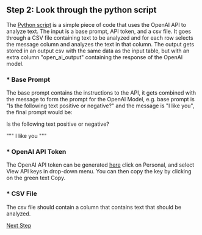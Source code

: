 ## Step 2: Look through the python script

The [Python script](https://github.com/bakobako/OpenAI-Data-Analyzer) is a simple piece of code that uses the OpenAI 
API to analyze text. The input is a base prompt, API token, and a csv file. It goes through a CSV file containing text 
to be analyzed and for each row selects the message column and analyzes the text in that column. The output gets stored 
in an output csv with the same data as the input table, but with an extra column "open_ai_output" containing the response 
of the OpenAI model.

### * Base Prompt
The base prompt contains the instructions to the API, it gets combined with the message to form the prompt for the OpenAI Model, 
e.g. base prompt is "Is the following text positive or negative?" and the message is "I like you", the final prompt would be:

Is the following text positive or negative?

"""
I like you
"""

### * OpenAI API Token

The OpenAI API token can be generated [here](https://platform.openai.com/) click on Personal, 
and select View API keys in drop-down menu. You can then copy the key by clicking on the green text Copy.

### * CSV File

The csv file should contain a column that contains text that should be analyzed.


[Next Step](https://github.com/bakobako/keboola-empower-workshop-components/blob/main/workshop_steps/Step%2003%3A%20Register%20a%20component%20in%20the%20Developer%20Portal.md)